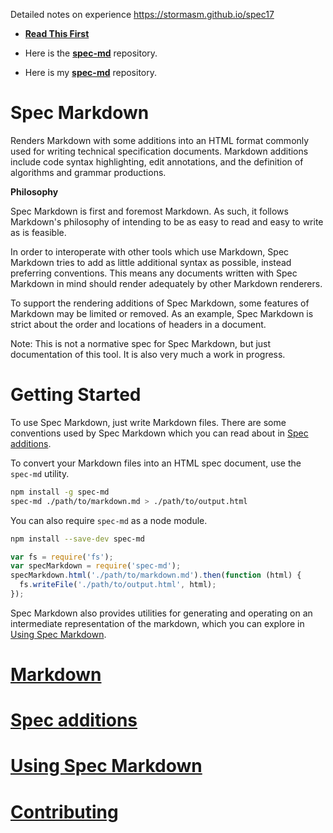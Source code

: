
Detailed notes on experience https://stormasm.github.io/spec17

* **[Read This First](https://github.com/stormasm/spec17/blob/master/my-notes.md)**

* Here is the **[spec-md](https://github.com/leebyron/spec-md)** repository.

* Here is my **[spec-md](https://github.com/stormasm/spec-md)** repository.

Spec Markdown
=============

Renders Markdown with some additions into an HTML format commonly used for
writing technical specification documents. Markdown additions include code
syntax highlighting, edit annotations, and the definition of algorithms and
grammar productions.

**Philosophy**

Spec Markdown is first and foremost Markdown. As such, it follows Markdown's
philosophy of intending to be as easy to read and easy to write as is feasible.

In order to interoperate with other tools which use Markdown, Spec Markdown
tries to add as little additional syntax as possible, instead preferring
conventions. This means any documents written with Spec Markdown in mind should
render adequately by other Markdown renderers.

To support the rendering additions of Spec Markdown, some features of Markdown
may be limited or removed. As an example, Spec Markdown is strict about the
order and locations of headers in a document.

Note: This is not a normative spec for Spec Markdown, but just documentation of
this tool. It is also very much a work in progress.


# Getting Started

To use Spec Markdown, just write Markdown files. There are some conventions used
by Spec Markdown which you can read about in [Spec additions](#sec-spec-additions).

To convert your Markdown files into an HTML spec document, use the `spec-md`
utility.

```sh
npm install -g spec-md
spec-md ./path/to/markdown.md > ./path/to/output.html
```

You can also require `spec-md` as a node module.

```sh
npm install --save-dev spec-md
```

```js
var fs = require('fs');
var specMarkdown = require('spec-md');
specMarkdown.html('./path/to/markdown.md').then(function (html) {
  fs.writeFile('./path/to/output.html', html);
});
```

Spec Markdown also provides utilities for generating and operating on an
intermediate representation of the markdown, which you can explore in
[Using Spec Markdown](#sec-using-spec-markdown).


# [Markdown](./spec/Markdown.md)

# [Spec additions](./spec/Spec%20Additions.md)

# [Using Spec Markdown](./spec/Usage.md)

# [Contributing](./CONTRIBUTING.md)
